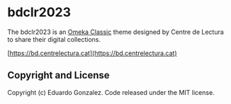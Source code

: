 # bdclr2023
The bdclr2023 is an [Omeka Classic](https://omeka.org/classic/) theme designed by Centre de Lectura to share 
their digital collections.

[https://bd.centrelectura.cat](https://bd.centrelectura.cat)

## Copyright and License

Copyright (c) Eduardo Gonzalez. Code released under the MIT license.
